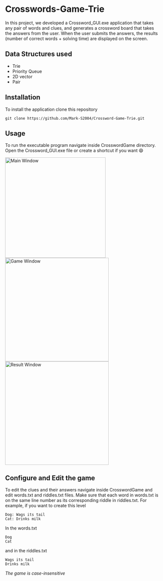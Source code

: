 # Crosswords-Game-Trie

In this project, we developed a Crossword_GUI.exe application that takes any pair of words and clues, and generates a crossword board that takes the answers from the user. When the user submits the answers, the results (number of correct words + solving time) are displayed on the screen.

## Data Structures used

- Trie
- Priority Queue
- 2D vector
- Pair

## Installation

To install the application clone this repository
```
git clone https://github.com/Mark-S2004/Crossword-Game-Trie.git
```

## Usage

To run the executable program navigate inside CrosswordGame directory. Open the Crossword_GUI.exe file or create a shortcut if you want 😄

<img src="https://github.com/Mark-S2004/Crossword-Game-Trie/assets/84968875/a2376ade-b993-4754-ae95-d674cd84b051" alt="Main Window" width=325/>
<img src="https://github.com/Mark-S2004/Crossword-Game-Trie/assets/84968875/176c2741-d29a-4259-86ca-7f8ff20f6fd8" alt="Game Window" width=335/>
<img src="https://github.com/Mark-S2004/Crossword-Game-Trie/assets/84968875/582dbe7b-deac-4f78-be12-31d683a8b4db" alt="Result Window" width=335/>

## Configure and Edit the game

To edit the clues and their answers navigate inside CrosswordGame and edit words.txt and riddles.txt files. Make sure that each word in words.txt is on the same line number as its corresponding riddle in riddles.txt.
For example, if you want to create this level
```
Dog: Wags its tail
Cat: Drinks milk
```
In the words.txt
```
Dog
Cat
```
and in the riddles.txt
```
Wags its tail
Drinks milk
```
*The game is case-insensitive*
